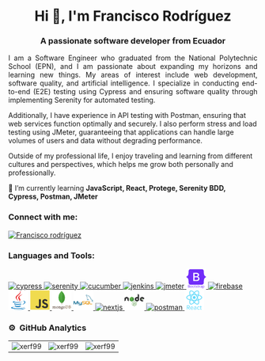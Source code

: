 <h1 align="center">Hi 👋, I'm Francisco Rodríguez</h1>
<h3 align="center">A passionate software developer from Ecuador</h3>

<p align="justify"> I am a Software Engineer who graduated from the National Polytechnic School (EPN), and I am passionate about expanding my horizons and learning new things. My areas of interest include web development, software quality, and artificial intelligence. I specialize in conducting end-to-end (E2E) testing using Cypress and ensuring software quality through implementing Serenity for automated testing.

Additionally, I have experience in API testing with Postman, ensuring that web services function optimally and securely. I also perform stress and load testing using JMeter, guaranteeing that applications can handle large volumes of users and data without degrading performance.

Outside of my professional life, I enjoy traveling and learning from different cultures and perspectives, which helps me grow both personally and professionally.</p>

🌱 I’m currently learning **JavaScript, React, Protege, Serenity BDD, Cypress, Postman, JMeter**

<h3 align="left">Connect with me:</h3>
<p align="left">
<a href="https://www.linkedin.com/in/francisco-r-854821117" target="blank"><img align="center" src="https://raw.githubusercontent.com/rahuldkjain/github-profile-readme-generator/master/src/images/icons/Social/linked-in-alt.svg" alt="Francisco rodríguez" height="30" width="40" /></a>
</p>

<h3 align="left">Languages and Tools:</h3>
<p align="left"> 
     <a href="https://www.cypress.io/" target="_blank" rel="noreferrer"> 
    <img src="[https://iconape.com/wp-content/files/gm/82643/svg/cypress-logo-icon-png-svg.png](https://static-00.iconduck.com/assets.00/cypress-icon-256x255-r6l3lr29.png)" alt="cypress" width="40" height="40"/> 
  </a> 
  <a href="https://serenity-bdd.info/" target="_blank" rel="noreferrer"> 
    <img src="https://raw.githubusercontent.com/serenity-bdd/serenity-core/main/docs/img/serenity-logo.png" alt="serenity" width="40" height="40"/> 
  </a> 
  <a href="https://cucumber.io/" target="_blank" rel="noreferrer"> 
    <img src="https://raw.githubusercontent.com/cucumber/docs.cucumber.io/main/images/icons/cucumber/cucumber.png" alt="cucumber" width="40" height="40"/> 
  </a> 
  <a href="https://www.jenkins.io/" target="_blank" rel="noreferrer"> 
    <img src="https://www.vectorlogo.zone/logos/jenkins/jenkins-icon.svg" alt="jenkins" width="40" height="40"/> 
  </a> 
  <a href="https://jmeter.apache.org/" target="_blank" rel="noreferrer"> 
    <img src="https://jmeter.apache.org/images/jmeter_square.svg" alt="jmeter" width="40" height="40"/> 
  </a> 
  <a href="https://getbootstrap.com" target="_blank" rel="noreferrer"> 
    <img src="https://raw.githubusercontent.com/devicons/devicon/master/icons/bootstrap/bootstrap-plain-wordmark.svg" alt="bootstrap" width="40" height="40"/> 
  </a> 
  <a href="https://firebase.google.com/" target="_blank" rel="noreferrer"> 
    <img src="https://www.vectorlogo.zone/logos/firebase/firebase-icon.svg" alt="firebase" width="40" height="40"/> 
  </a> 
  <a href="https://www.java.com" target="_blank" rel="noreferrer"> 
    <img src="https://raw.githubusercontent.com/devicons/devicon/master/icons/java/java-original.svg" alt="java" width="40" height="40"/> 
  </a> 
  <a href="https://developer.mozilla.org/en-US/docs/Web/JavaScript" target="_blank" rel="noreferrer"> 
    <img src="https://raw.githubusercontent.com/devicons/devicon/master/icons/javascript/javascript-original.svg" alt="javascript" width="40" height="40"/> 
  </a> 
  <a href="https://www.mongodb.com/" target="_blank" rel="noreferrer"> 
    <img src="https://raw.githubusercontent.com/devicons/devicon/master/icons/mongodb/mongodb-original-wordmark.svg" alt="mongodb" width="40" height="40"/> 
  </a> 
  <a href="https://www.mysql.com/" target="_blank" rel="noreferrer"> 
    <img src="https://raw.githubusercontent.com/devicons/devicon/master/icons/mysql/mysql-original-wordmark.svg" alt="mysql" width="40" height="40"/> 
  </a> 
  <a href="https://nextjs.org/" target="_blank" rel="noreferrer"> 
    <img src="https://cdn.worldvectorlogo.com/logos/nextjs-2.svg" alt="nextjs" width="40" height="40"/> 
  </a> 
  <a href="https://nodejs.org" target="_blank" rel="noreferrer"> 
    <img src="https://raw.githubusercontent.com/devicons/devicon/master/icons/nodejs/nodejs-original-wordmark.svg" alt="nodejs" width="40" height="40"/> 
  </a> 
  <a href="https://postman.com" target="_blank" rel="noreferrer"> 
    <img src="https://www.vectorlogo.zone/logos/getpostman/getpostman-icon.svg" alt="postman" width="40" height="40"/> 
  </a> 
  <a href="https://reactjs.org/" target="_blank" rel="noreferrer"> 
    <img src="https://raw.githubusercontent.com/devicons/devicon/master/icons/react/react-original-wordmark.svg" alt="react" width="40" height="40"/> 
  </a> 
</p>

### ⚙️ &nbsp;GitHub Analytics

<table style = border-collapse: collapse; width: 100%; border: none;>
  <tr>
    <td>
      <img src="https://github-readme-stats.vercel.app/api/top-langs?username=xerf99&show_icons=true&locale=en&layout=compact" alt="xerf99" style="width: 300px;">
    </td>
    <td>
      <img src="https://github-readme-stats.vercel.app/api?username=xerf99&show_icons=true&locale=en" alt="xerf99" style="width: 300px;">
    </td>
    <td>
      <img src="https://github-readme-streak-stats.herokuapp.com/?user=xerf99&" alt="xerf99" style="width: 300px;">
    </td>
  </tr>
</table>




